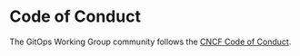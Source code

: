 # Code of Conduct

The GitOps Working Group community follows the [CNCF Code of Conduct](https://github.com/cncf/foundation/blob/master/code-of-conduct.md).
